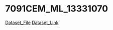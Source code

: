 # 7091CEM_ML_13331070
[Dataset_File](https://drive.google.com/file/d/1qnu5j6nYTbsaonEZ0YpaFhMALiLOqphj/view?usp=share_link)
[Dataset_Link](https://www.kaggle.com/datasets/balabaskar/wonders-of-the-world-image-classification?resource=download)
